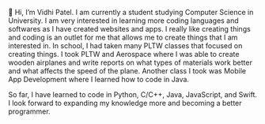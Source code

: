👋 Hi, I’m Vidhi Patel. I am currently a student studying Computer Science in University. I am very interested in learning more coding languages and softwares as I have created websites and apps. I really like creating things and coding is an outlet for me that allows me to create things that I am interested in. In school, I had taken many PLTW classes that focused on creating things. I took PLTW and Aerospace where I was able to create wooden airplanes and write reports on what types of materials work better and what affects the speed of the plane. Another class I took was Mobile App Development where I learned how to code in Java.

So far, I have learned to code in Python, C/C++, Java, JavaScript, and Swift. I look forward to expanding my knowledge more and becoming a better programmer.


<!---
Vidhi0003/Vidhi0003 is a ✨ special ✨ repository because its `README.md` (this file) appears on your GitHub profile.
You can click the Preview link to take a look at your changes.
--->
